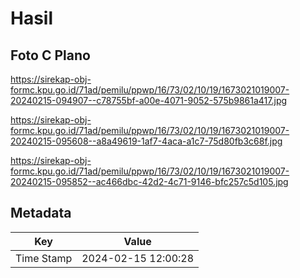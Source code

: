 # Hasil

## Foto C Plano

https://sirekap-obj-formc.kpu.go.id/71ad/pemilu/ppwp/16/73/02/10/19/1673021019007-20240215-094907--c78755bf-a00e-4071-9052-575b9861a417.jpg

https://sirekap-obj-formc.kpu.go.id/71ad/pemilu/ppwp/16/73/02/10/19/1673021019007-20240215-095608--a8a49619-1af7-4aca-a1c7-75d80fb3c68f.jpg

https://sirekap-obj-formc.kpu.go.id/71ad/pemilu/ppwp/16/73/02/10/19/1673021019007-20240215-095852--ac466dbc-42d2-4c71-9146-bfc257c5d105.jpg


## Metadata

| Key        | Value               |
| ---------- | ------------------- |
| Time Stamp | 2024-02-15 12:00:28 |



